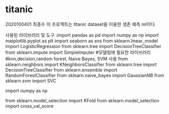 # titanic
2020100401 최종수 이 프로젝트는 titanic dataset을 이용한 생존 예측 ml이다.

사용된 라이브러리 및 도구 :import pandas as pd
import numpy as np
import matplotlib.pyplot as plt
import seaborn as sns
from sklearn.linear_model import LogisticRegression
from sklearn.tree import DecisionTreeClassifier
from sklearn.impute import SimpleImputer
#모델링에 필요한 라이브러리
#knn,decision,random forest, Naive Bayes, SVM 사용
from sklearn.neighbors import KNeighborsClassifier
from sklearn.tree import DecisionTreeClassifier
from sklearn.ensemble import RandomForestClassifier
from sklearn.naive_bayes import GaussianNB
from sklearn.svm import SVC

import numpy as np

from sklearn.model_selection import KFold
from sklearn.model_selection import cross_val_score
